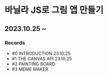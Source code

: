 # 바닐라 JS로 그림 앱 만들기

## 2023.10.25 ~

### Records

- #0 INTRODUCTION 23.10.25
- #1 THE CANVAS API 23.10.25
- #2 PAINTING BOARD
- #3 MEME MAKER
